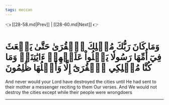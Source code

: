 ```yaml
---
tags: meccan
---
```


👈 [[28-58.md|Prev]] | [[28-60.md|Next]] 👉

# وَمَا كَانَ رَبُّكَ مُهۡلِكَ ٱلۡقُرَىٰ حَتَّىٰ يَبۡعَثَ فِيٓ أُمِّهَا رَسُولٗا يَتۡلُواْ عَلَيۡهِمۡ ءَايَٰتِنَاۚ وَمَا كُنَّا مُهۡلِكِي ٱلۡقُرَىٰٓ إِلَّا وَأَهۡلُهَا ظَٰلِمُونَ

And never would your Lord have destroyed the cities until He had sent to their mother a messenger reciting to them Our verses. And We would not destroy the cities except while their people were wrongdoers

---

